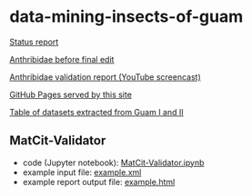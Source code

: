 # data-mining-insects-of-guam

[Status report](https://aubreymoore.github.io/data-mining-insects-of-guam/MatCit-Validator/status_report.html)

[Anthribidae before final edit](https://aubreymoore.github.io/data-mining-insects-of-guam/MatCit-Validator/anthribidae_before_final_edit.html)

[Anthribidae validation report (YouTube screencast)](https://youtu.be/FM-fHQhlIT4)

[GitHub Pages served by this site](https://aubreymoore.github.io/data-mining-insects-of-guam/)

[Table of datasets extracted from Guam I and II](https://aubreymoore.github.io/data-mining-insects-of-guam/data/dataset-list.html)

## MatCit-Validator
* code (Jupyter notebook): [MatCit-Validator.ipynb](https://github.com/aubreymoore/data-mining-insects-of-guam/blob/main/MatCit-Validator/MatCit-Validator.ipynb)
* example input file: [example.xml](https://github.com/aubreymoore/data-mining-insects-of-guam/blob/main/MatCit-Validator/example.xml)
* example report output file: [example.html](https://aubreymoore.github.io/data-mining-insects-of-guam/MatCit-Validator/example.html)
